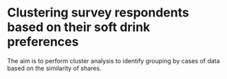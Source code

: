 # Clustering survey respondents based on their soft drink preferences
The aim is to perform cluster analysis to identify grouping by cases of data based on the similarity of shares.
